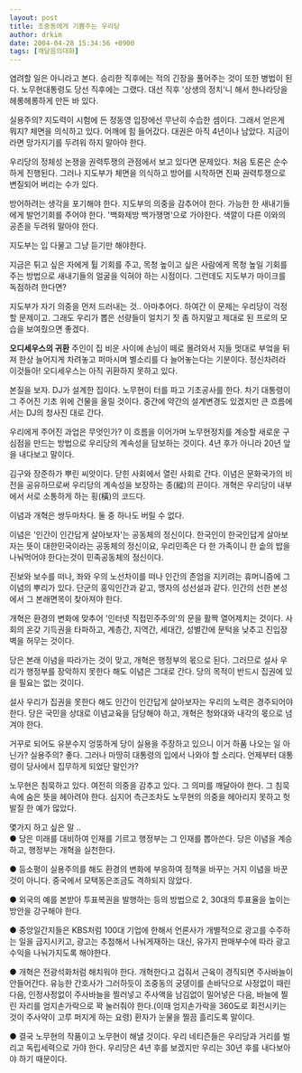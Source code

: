 ```yaml
---
layout: post
title: 조중동에게 기쁨주는 우리당
author: drkim
date: 2004-04-28 15:34:56 +0900
tags: [깨달음의대화]
---
```

염려할 일은 아니라고 본다. 승리한 직후에는 적의 긴장을 풀어주는 것이 또한 병법이 된다. 노무현대통령도 당선 직후에는 그랬다. 대선 직후 '상생의 정치'니 해서 한나라당을 헤롱헤롱하게 만든 바 있다.    
  
실용주의? 지도력이 시험에 든 정동영 입장에선 무난히 수습한 셈이다. 그래서 얻은게 뭐지? 체면을 의식하고 있다. 어깨에 힘 들어갔다. 대권은 아직 4년이나 남았다. 지금이라면 망가지기를 두려워 하지 말아야 한다.    
  
우리당의 정체성 논쟁을 권력투쟁의 관점에서 보고 있다면 문제있다. 처음 토론은 순수하게 진행된다. 그러나 지도부가 체면을 의식하고 방어를 시작하면 진짜 권력투쟁으로 변질되어 버리는 수가 있다.    
  
방어하려는 생각을 포기해야 한다. 지도부의 의중을 감추어야 한다. 가능한 한 새내기들에게 발언기회를 주어야 한다. '백화제방 백가쟁명'으로 가야한다. 색깔이 다른 이와의 공존을 두려워 말아야 한다.    
  
지도부는 입 다물고 그냥 듣기만 해야한다.    
  
지금은 튀고 싶은 자에게 튈 기회를 주고, 목청 높이고 싶은 사람에게 목청 높일 기회를 주는 방법으로 새내기들의 얼굴을 익혀야 하는 시점이다. 그런데도 지도부가 마이크를 독점하려 한다면?    
  
지도부가 자기 의중을 먼저 드러내는 것.. 아마추어다. 하여간 이 문제는 우리당이 걱정할 문제이고. 그래도 우리가 뽑은 선량들이 얼치기 짓 좀 하지말고 제대로 된 프로의 모습을 보여줬으면 좋겠다.    
  
**오디세우스의 귀환** 
주인이 집 비운 사이에 손님이 떼로 몰려와서 지들 멋대로 부엌을 뒤져 한상 늘어지게 차려놓고 퍼마시며 별소리를 다 늘어놓는다는 기분이다. 정신차려라 이것들아! 오디세우스는 아직 귀환하지 못하고 있다.    
  
본질을 보자. DJ가 설계한 집이다. 노무현이 터를 파고 기초공사를 한다. 차기 대통령이 그 주어진 기초 위에 건물을 올릴 것이다. 중간에 약간의 설계변경도 있겠지만 큰 흐름에서는 DJ의 청사진 대로 간다. 
  
  
우리에게 주어진 과업은 무엇인가? 이 흐름을 이어가며 노무현정치를 계승할 새로운 구심점을 만드는 방법으로 우리당의 계속성을 담보하는 것이다. 4년 후가 아니라 20년 앞을 내다보고 말이다.    
  
김구와 장준하가 뿌린 씨앗이다. 닫힌 사회에서 열린 사회로 간다. 이념은 문화국가의 비전을 공유하므로써 우리당의 계속성을 보장하는 종(縱)의 끈이다. 개혁은 우리당이 내부에서 서로 소통하게 하는 횡(橫)의 코드다. 
  
  
이념과 개혁은 쌍두마차다. 둘 중 하나도 버릴 수 없다.    
  
이념은 '인간이 인간답게 살아보자'는 공동체의 정신이다. 한국인이 한국인답게 살아보자는 뜻이 대한민국이라는 공동체의 정신이요, 우리민족은 다 한 가족이니 한 솥의 밥을 나눠먹어야 한다는것이 민족공동체의 정신이다.    
  
진보와 보수를 떠나, 좌와 우의 노선차이를 떠나 인간의 존엄을 지키려는 휴머니즘에 그 이념의 뿌리가 있다. 단군의 홍익인간과 같고, 맹자의 성선설과 같다. 인간의 선한 본성에서 그 본래면목이 찾아져야 한다.    
  
개혁은 환경의 변화에 맞추어 '인터넷 직접민주주의'의 문을 활짝 열어제치는 것이다. 사회의 온갖 기득권을 타파하고, 계층간, 지역간, 세대간, 성별간에 문턱을 낮추고 진입장벽을 허무는 것이다.    
  
당은 본래 이념을 따라가는 것이 맞고, 개혁은 행정부의 몫으로 된다. 그러므로 설사 우리가 행정부를 장악하지 못한다 해도 이념은 그대로 간다. 당의 목적이 반드시 집권에 있을 필요는 없는 것이다.    
  
설사 우리가 집권을 못한다 해도 인간이 인간답게 살아보자는 우리의 노력은 경주되어야 한다. 당은 국민을 상대로 이념교육을 담당해야 하고, 개혁은 청와대와 내각의 몫으로 넘겨야 한다.    
  
거꾸로 되어도 유분수지 엉뚱하게 당이 실용을 주장하고 있으니 이거 하품 나오는 일 아닌가? 실용주의? 좋다. 그러나 마땅히 대통령의 입에서 나와야 할 소리다. 언제부터 대통령이 당사에서 집무하게 되었단 말인가? 
  
  
노무현은 침묵하고 있다. 여전히 의중을 감추고 있다. 그 의미를 깨달아야 한다. 그 침묵 속에 숨은 뜻을 헤아려야 한다. 심지어 측근조차도 노무현의 의중을 헤아리지 못하고 헛발질 한 예가 많았다.    
  
몇가지 하고 싶은 말 ..  
● 당은 미래를 대비하여 인재를 기르고 행정부는 그 인재를 뽑아쓴다. 당은 이념을 계승하고, 행정부는 개혁을 실천한다. 
  
  
● 등소평이 실용주의를 해도 환경의 변화에 부응하여 정책을 바꾸는 거지 이념을 바꾼 것이 아니다. 중국에서 모택동은조금도 격하되지 않았다.    
  
● 외국의 예를 본받아 투표복권을 발행하는 등의 방법으로 2, 30대의 투표율을 높이는 방안을 강구해야 한다.    
  
● 중앙일간지들은 KBS처럼 100대 기업에 한해서 언론사가 개별적으로 광고를 수주하는 일을 금지시키고, 광고는 추첨해서 나눠게재하는 대신, 유가지 판매부수에 따라 광고수익을 나눠가지도록 해야한다.    
  
● 개혁은 전광석화처럼 해치워야 한다. 개혁한다고 겁줘서 근육이 경직되면 주사바늘이 안들어간다. 유능한 간호사가 그러하듯이 조중동의 궁뎅이를 손바닥으로 사정없이 때린 다음, 인정사정없이 주사바늘을 찔러넣고 주사액을 남김없이 밀어넣은 다음, 바늘에 찔린 자리를 엄지손가락으로 꽉 눌러줘야 한다.(이때 엄지손가락을 360도로 회전시키는 것이 주사약이 고루 퍼지게 하는 요령) 환자가 눈물을 찔끔 흘리도록 말이다.    
  
● 결국 노무현의 작품이고 노무현이 해낼 것이다. 우리 네티즌들은 우리당과 거리를 벌리고 독립세력으로 가야 한다. 우리당은 4년 후를 보겠지만 우리는 30년 후를 내다보아야 하기 때문이다.